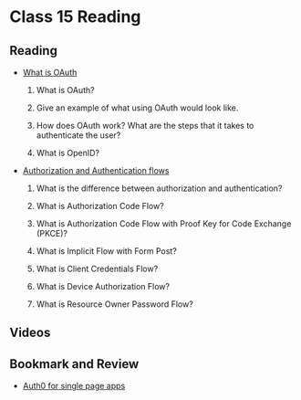 # Class 15 Reading

## Reading

- [What is OAuth](https://www.csoonline.com/article/3216404/what-is-oauth-how-the-open-authorization-framework-works.html)

  1. What is OAuth?

    > 

  2. Give an example of what using OAuth would look like.

    > 

  3. How does OAuth work? What are the steps that it takes to authenticate the user?

    > 

  4. What is OpenID?

    > 

- [Authorization and Authentication flows](https://auth0.com/docs/flows)

  1. What is the difference between authorization and authentication?

    > 

  2. What is Authorization Code Flow?

    > 

  3. What is Authorization Code Flow with Proof Key for Code Exchange (PKCE)?

    > 

  4. What is Implicit Flow with Form Post?

    > 

  5. What is Client Credentials Flow?

    > 

  6. What is Device Authorization Flow?

    > 

  7. What is Resource Owner Password Flow?

    > 

## Videos

## Bookmark and Review

  - [Auth0 for single page apps](https://auth0.com/docs/libraries/auth0-react)
